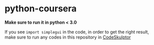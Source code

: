 # python-coursera

**Make sure to run it in python < 3.0**

If you see `import simplegui` in the code, in order to get the right result, 
make sure to run any codes in this repository in [CodeSkulptor](http://www.codeskulptor.org/)

